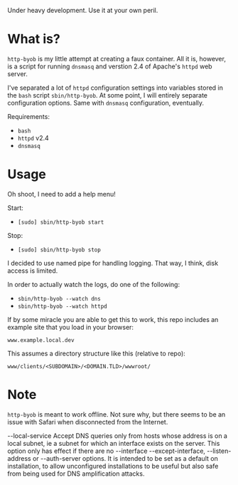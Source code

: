 Under heavy development. Use it at your own peril.

What is?
===
`http-byob` is my little attempt at creating a faux container. All it is, however, is a script for running `dnsmasq` and verstion 2.4 of Apache's `httpd` web server.

I've separated a lot of `httpd` configuration settings into variables stored in the `bash` script `sbin/http-byob`. At some point, I will entirely separate configuration options. Same with `dnsmasq` configuration, eventually.


Requirements:
* `bash`
* `httpd` v2.4
* `dnsmasq`


Usage
===
Oh shoot, I need to add a help menu!

Start:
* `[sudo] sbin/http-byob start`

Stop:
* `[sudo] sbin/http-byob stop`

I decided to use named pipe for handling logging. That way, I think, disk access is limited.

In order to actually watch the logs, do one of the following:
* `sbin/http-byob --watch dns`
* `sbin/http-byob --watch httpd`


If by some miracle you are able to get this to work, this repo includes an example site that you load in your browser:

`www.example.local.dev`


This assumes a directory structure like this (relative to repo):

`www/clients/<SUBDOMAIN>/<DOMAIN.TLD>/wwwroot/`





Note
===
`http-byob` is meant to work offline. Not sure why, but there seems to be an issue with Safari when disconnected from the Internet.



--local-service
Accept DNS queries only from hosts whose address is on a local subnet, ie a subnet for which an interface exists on the server. This option only has effect if there are no --interface --except-interface, --listen-address or --auth-server options. It is intended to be set as a default on installation, to allow unconfigured installations to be useful but also safe from being used for DNS amplification attacks.
